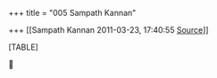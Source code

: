 +++
title = "005 Sampath Kannan"

+++
[[Sampath Kannan	2011-03-23, 17:40:55 [Source](https://groups.google.com/g/bvparishat/c/Vp87Vo3-RbY)]]



[TABLE]



